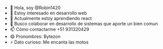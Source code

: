 - 👋 Hola, soy @Robin1420
- 👀 Estoy interesado en desarrollo web
- 🌱 Actualmente estoy aprendiendo react
- 💞️ Busco colaborar en desarrollo de sistemas que aporte un bien comun 
- 📫 Cómo contactarme +51 931320429
- 😄 Pronombres: Bytezon
- ⚡ Dato curioso: Me encanta las motos

<!---
Robin1420/Robin1420 es un repositorio ✨ especial ✨ porque su `README.md` (este archivo) aparece en tu perfil de GitHub.
Puedes hacer clic en el enlace Vista previa para echar un vistazo a tus cambios.
--->
